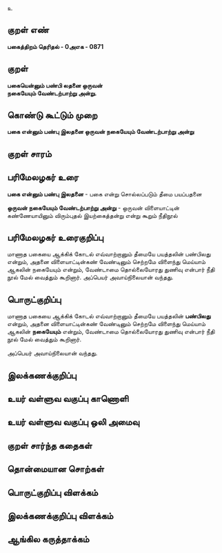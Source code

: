 உ

## குறள் எண் 

**பகைத்திறம் தெரிதல் - 0அஎக - 0871**

## குறள் 

**பகையென்னும் பண்பி லதனை ஒருவன்  
நகையேயும் வேண்டற்பாற்று அன்று.**

## கொண்டு கூட்டும் முறை

**பகை என்னும் பண்பு இலதனை ஒருவன் நகையேயும் வேண்டற்பாற்று அன்று**

## குறள் சாரம் 


## பரிமேலழகர் உரை

**பகை என்னும் பண்பு இலதனை** - பகை என்று சொல்லப்படும் தீமை பயப்பதனை 

**ஒருவன் நகையேயும் வேண்டற்பாற்று அன்று** - ஒருவன் விளையாட்டின் கண்ணேயாயினும் விரும்புதல் இயற்கைத்தன்று என்று கூறும் நீதிநூல்

## பரிமேலழகர் உரைகுறிப்பு   

மாணாத பகையை ஆக்கிக் கோடல் எவ்வாற்றானும் தீமையே பயத்தலின் பண்பிலது என்றும், அதனை விளையாட்டின்கண் வேண்டினும் செற்றமே விளைந்து மெய்யாம் ஆகலின் நகையேயும் என்றும், வேண்டாமை தொல்லையோரது துணிவு என்பார் நீதி நூல் மேல் வைத்தும் கூறினார். அப்பெயர் அவாய்நிலையான் வந்தது.

## பொருட்குறிப்பு 

மாணாத பகையை ஆக்கிக் கோடல் எவ்வாற்றானும் தீமையே பயத்தலின் **பண்பிலது** என்றும், அதனை விளையாட்டின்கண் வேண்டினும் செற்றமே விளைந்து மெய்யாம் ஆகலின் **நகையேயும்** என்றும், வேண்டாமை தொல்லையோரது துணிவு என்பார் நீதி நூல் மேல் வைத்தும் கூறினார். 

அப்பெயர் அவாய்நிலையான் வந்தது.

## இலக்கணக்குறிப்பு  


## உயர் வள்ளுவ வகுப்பு காணொளி


## உயர் வள்ளுவ வகுப்பு ஒலி அமைவு 

 
## குறள் சார்ந்த கதைகள் 


## தொன்மையான சொற்கள்


## பொருட்குறிப்பு விளக்கம்


## இலக்கணக்குறிப்பு விளக்கம்


## ஆங்கில கருத்தாக்கம் 


